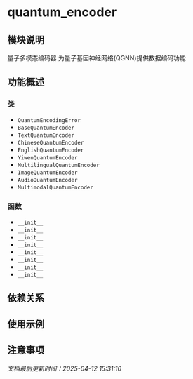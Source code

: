 # quantum_encoder

## 模块说明
量子多模态编码器
为量子基因神经网络(QGNN)提供数据编码功能

## 功能概述

### 类

- `QuantumEncodingError`
- `BaseQuantumEncoder`
- `TextQuantumEncoder`
- `ChineseQuantumEncoder`
- `EnglishQuantumEncoder`
- `YiwenQuantumEncoder`
- `MultilingualQuantumEncoder`
- `ImageQuantumEncoder`
- `AudioQuantumEncoder`
- `MultimodalQuantumEncoder`

### 函数

- `__init__`
- `__init__`
- `__init__`
- `__init__`
- `__init__`
- `__init__`
- `__init__`
- `__init__`

## 依赖关系

## 使用示例

## 注意事项

*文档最后更新时间：2025-04-12 15:31:10*